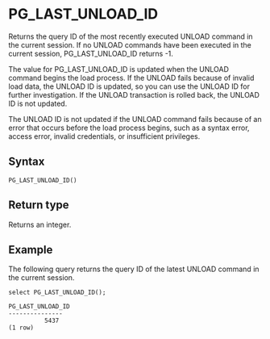 # PG\_LAST\_UNLOAD\_ID<a name="PG_LAST_UNLOAD_ID"></a>

Returns the query ID of the most recently executed UNLOAD command in the current session\. If no UNLOAD commands have been executed in the current session, PG\_LAST\_UNLOAD\_ID returns \-1\. 

 The value for PG\_LAST\_UNLOAD\_ID is updated when the UNLOAD command begins the load process\. If the UNLOAD fails because of invalid load data, the UNLOAD ID is updated, so you can use the UNLOAD ID for further investigation\. If the UNLOAD transaction is rolled back, the UNLOAD ID is not updated\. 

The UNLOAD ID is not updated if the UNLOAD command fails because of an error that occurs before the load process begins, such as a syntax error, access error, invalid credentials, or insufficient privileges\. 

## Syntax<a name="PG_LAST_UNLOAD_ID-synopsis"></a>

```
PG_LAST_UNLOAD_ID()
```

## Return type<a name="PG_LAST_UNLOAD_ID-return-type"></a>

Returns an integer\.

## Example<a name="PG_LAST_UNLOAD_ID-example"></a>

The following query returns the query ID of the latest UNLOAD command in the current session\.

```
select PG_LAST_UNLOAD_ID();

PG_LAST_UNLOAD_ID
---------------
          5437
(1 row)
```
